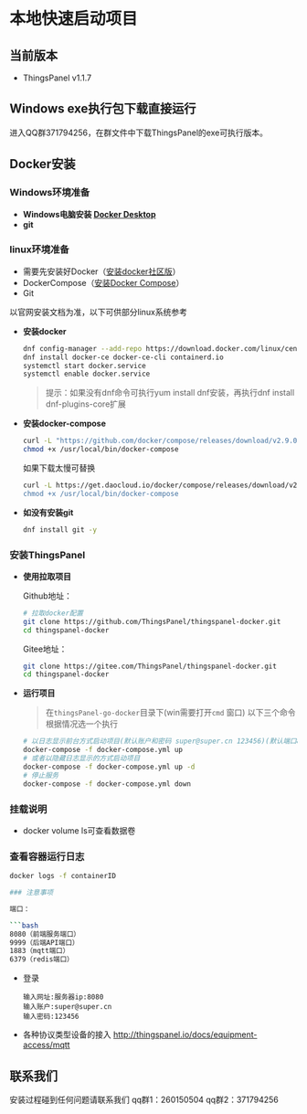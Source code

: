 # 本地快速启动项目

## 当前版本

- ThingsPanel v1.1.7

## Windows exe执行包下载直接运行

进入QQ群371794256，在群文件中下载ThingsPanel的exe可执行版本。

## Docker安装

### Windows环境准备

- **Windows电脑安装 [Docker Desktop](https://www.docker.com/products/docker-desktop)**
- **git**

### linux环境准备

- 需要先安装好Docker（[安装docker社区版](https://docs.docker.com/engine/installation/)）
- DockerCompose（[安装Docker Compose](https://docs.docker.com/compose/install/)）
- Git

以官网安装文档为准，以下可供部分linux系统参考

- **安装docker**

    ```bash
    dnf config-manager --add-repo https://download.docker.com/linux/centos/docker-ce.repo
    dnf install docker-ce docker-ce-cli containerd.io
    systemctl start docker.service
    systemctl enable docker.service
    ```

    > 提示：如果没有dnf命令可执行yum install dnf安装，再执行dnf install dnf-plugins-core扩展

- **安装docker-compose**

    ```bash
    curl -L "https://github.com/docker/compose/releases/download/v2.9.0/docker-compose-$(uname -s)-$(uname -m)" -o /usr/local/bin/docker-compose
    chmod +x /usr/local/bin/docker-compose
    ```

    如果下载太慢可替换

    ```bash
    curl -L https://get.daocloud.io/docker/compose/releases/download/v2.9.0/docker-compose-$(uname -s)-$(uname -m)" -o /usr/local/bin/docker-compose
    chmod +x /usr/local/bin/docker-compose
    ```

- **如没有安装git**

    ```bash
    dnf install git -y
    ```

### 安装ThingsPanel

- **使用拉取项目**
  
    Github地址：

    ```bash
    # 拉取docker配置
    git clone https://github.com/ThingsPanel/thingspanel-docker.git
    cd thingspanel-docker
    ```

    Gitee地址：

    ```bash
    git clone https://gitee.com/ThingsPanel/thingspanel-docker.git
    cd thingspanel-docker
    ```

- **运行项目**

    > 在`thingsPanel-go-docker`目录下(win需要打开`cmd` 窗口)
    以下三个命令根据情况选一个执行

    ```bash
    # 以日志显示前台方式启动项目(默认账户和密码 super@super.cn 123456)(默认端口8080)
    docker-compose -f docker-compose.yml up
    # 或者以隐藏日志显示的方式启动项目
    docker-compose -f docker-compose.yml up -d
    # 停止服务
    docker-compose -f docker-compose.yml down
    ```

### 挂载说明

- docker volume ls可查看数据卷

### 查看容器运行日志

```bash showLineNumbers
docker logs -f containerID

### 注意事项

端口：

```bash
8080（前端服务端口）
9999（后端API端口）
1883（mqtt端口）
6379（redis端口）
```

- 登录

    ```text
    输入网址:服务器ip:8080
    输入账户:super@super.cn
    输入密码:123456
    ```

- 各种协议类型设备的接入
    <http://thingspanel.io/docs/equipment-access/mqtt>

## 联系我们

安装过程碰到任何问题请联系我们
qq群1：260150504
qq群2：371794256
